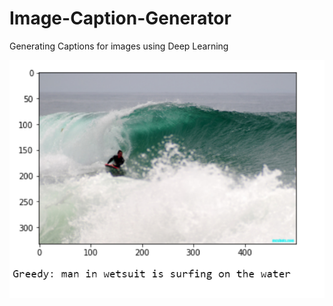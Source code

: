 # Image-Caption-Generator
Generating Captions for images using Deep Learning


![alt text](https://github.com/PriyaJ28/Image-Caption-Generator/blob/master/Untitled2.jpg?raw=true)
